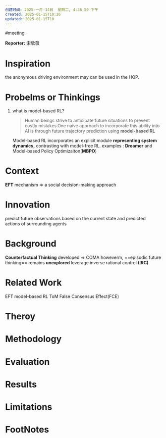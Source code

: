 ```yaml
---
创建时间: 2025-一月-14日  星期二, 4:36:50 下午
created: 2025-01-15T10:26
updated: 2025-01-15T10
---
```

#meeting 

**Reporter:**  宋欣薇

# Inspiration
the anonymous driving environment may can be used in the HOP.

# Probelms or Thinkings 
1. what is model-based RL?
   >Human beings strive to anticipate future situations to prevent costly mistakes.One naive approach to incorporate this ability into AI is through future trajectory prediction using **model-based RL**
   
   Model-based RL incorporates an explicit module **representing system dynamics,** contrasting with model-free RL.
   examples : **Dreamer** and Model-based Policy Optimizaiton(**MBPO**) 



# Context
**EFT** mechanism $\Longrightarrow$ a social decision-making approach 


# Innovation
predict future observations based on the current state and predicted actions of surrounding agents


# Background
**Counterfactual Thinking** developed $\Longrightarrow$ COMA
howeverm, ==episodic future thinking== remains **unexplored**
leverage inverse rational control **(IRC)**

# Related Work
EFT
model-based RL
ToM
False Consensus Effect(FCE)

# Theroy



# Methodology



# Evaluation



# Results



# Limitations



# FootNotes
